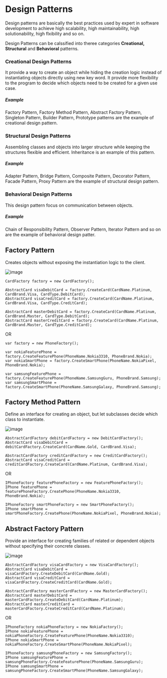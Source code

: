 # Design Patterns
Design patterns are basically the best practices used by expert in software development to achieve high scalability, high maintainability, high solutionability, high flxibility and so on.

Design Patterns can be calssified into theree categories <b>Creational, Structural</b> and <b>Behavioral</b> patterns.

### Creational Design Patterns
It provide a way to create an object while hiding the creation logic instead of instantiating objects directly using new key word. It provide more flexibility to the program to decide which objects need to be created for a given use case.
##### Example
Factory Pattern, Factory Method Pattern, Abstract Factory Pattern, Singleton Pattern, Builder Pattern, Prototype patterns are the example of creational design pattern.

### Structural Design Patterns
Assembling classes and objects into larger structure while keeping the structures flexible and efficient. Inheritance is an example of this pattern.
##### Example
Adapter Pattern, Bridge Pattern, Composite Pattern, Decorator Pattern, Facade Pattern, Proxy Pattern are the example of structural design pattern.

### Behavioral Design Patterns
This design pattern focus on communication between objects.
##### Example
Chain of Responsibility Pattern, Observer Pattern, Iterator Pattern and so on are the example of behavioral design patter.


## Factory Pattern
Creates objects without exposing the instantiation logic to the client.

![image](https://user-images.githubusercontent.com/84455469/136981067-1f4c4293-62cb-4e43-a578-8b027e04d872.png)

```
CardFactory factory = new CardFactory();

AbstractCard visaDebitCard = factory.CreateCard(CardName.Platinum, CardBrand.Visa, CardType.DebitCard);
AbstractCard visaCreditCard = factory.CreateCard(CardName.Platinum, CardBrand.Visa, CardType.CreditCard);

AbstractCard masterDebitCard = factory.CreateCard(CardName.Platinum, CardBrand.Master, CardType.DebitCard);
AbstractCard masterCreditCard = factory.CreateCard(CardName.Platinum, CardBrand.Master, CardType.CreditCard);
```
OR
```
var factory = new PhoneFactory();

var nokiaFeaturePhone = factory.CreateFeaturePhone(PhoneName.Nokia3310, PhoneBrand.Nokia);
var nokiaSmartPhone = factory.CreateSmartPhone(PhoneName.NokiaPixel, PhoneBrand.Nokia);

var samsungFeaturePhone = factory.CreateFeaturePhone(PhoneName.SamsungGuru, PhoneBrand.Samsung);
var samsungSmartPhone = factory.CreateSmartPhone(PhoneName.SamsungGalaxy, PhoneBrand.Samsung);
```

## Factory Method Pattern
Define an interface for creating an object, but let subclasses decide which class to instantiate.

![image](https://user-images.githubusercontent.com/84455469/136982315-a4e65b63-e22b-4c75-8c42-33434559ae14.png)

```
AbstractCardFactory debitCardFactory = new DebitCardFactory();
AbstractCard visaDebitCard = debitCardFactory.CreateCard(CardName.Gold, CardBrand.Visa);

AbstractCardFactory creditCardFactory = new CreditCardFactory();
AbstractCard visaCreditCard = creditCardFactory.CreateCard(CardName.Platinum, CardBrand.Visa);
```
OR
```
IPhoneFactory featurePhoneFactory = new FeaturePhoneFactory();
IPhone featurePhone = featurePhoneFactory.CreatePhone(PhoneName.Nokia3310, PhoneBrand.Nokia);

IPhoneFactory smartPhoneFactory = new SmartPhoneFactory();
IPhone smartPhone = smartPhoneFactory.CreatePhone(PhoneName.NokiaPixel, PhoneBrand.Nokia);
```
## Abstract Factory Pattern
Provide an interface for creating families of related or dependent objects without specifying their concrete classes.

![image](https://user-images.githubusercontent.com/84455469/137072936-4441ac44-b821-440b-89b2-891c5d78d416.png)

```
AbstractCardFactory visaCardFactory = new VisaCardFactory();
AbstractCard visaDebitCard = visaCardFactory.CreateDebitCard(CardName.Gold);
AbstractCard visaCreditCard = visaCardFactory.CreateCreditCard(CardName.Gold);

AbstractCardFactory masterCardFactory = new MasterCardFactory();
AbstractCard masterDebitCard = masterCardFactory.CreateDebitCard(CardName.Platinum);
AbstractCard masterCreditCard = masterCardFactory.CreateCreditCard(CardName.Platinum);
```
OR
```
IPhoneFactory nokiaPhoneFactory = new NokiaFactory();
IPhone nokiaFeaturePhone = nokiaPhoneFactory.CreateFeaturePhone(PhoneName.Nokia3310);
IPhone nokiaSmartPhone = nokiaPhoneFactory.CreateSmartPhone(PhoneName.NokiaPixel);

IPhoneFactory samsungPhoneFactory = new SamsungFactory();
IPhone samsungFeaturePhone = samsungPhoneFactory.CreateFeaturePhone(PhoneName.SamsungGuru);
IPhone samsungSmartPhone = samsungPhoneFactory.CreateSmartPhone(PhoneName.SamsungGalaxy);
```
